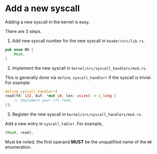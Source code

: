 # Add a new syscall

Adding a new syscall in the kernel is easy.

There are 3 steps.

1. Add new syscall number for the new syscall in `header/src/lib.rs`.
```rust
pub enum NR {
    Read,
}
```

2. Implement the new syscall in `kernel/src/syscall_handlers/mod.rs`.

This is generally done via `define_syscall_handler!` if the syscall is trivial. For example
```rust
define_syscall_handler!(
read(fd: i32, buf: *mut i8, len: usize) -> c_long {
    // Implement your vfs read.
});
```

3. Register the new syscall in `kernel/src/syscall_handlers/mod.rs`.

Add a new entry in `syscall_table!`. For example,
```rust
(Read, read),
```
Must be noted, the first operand **MUST** be the unqualified name of the `NR` enumeration.

